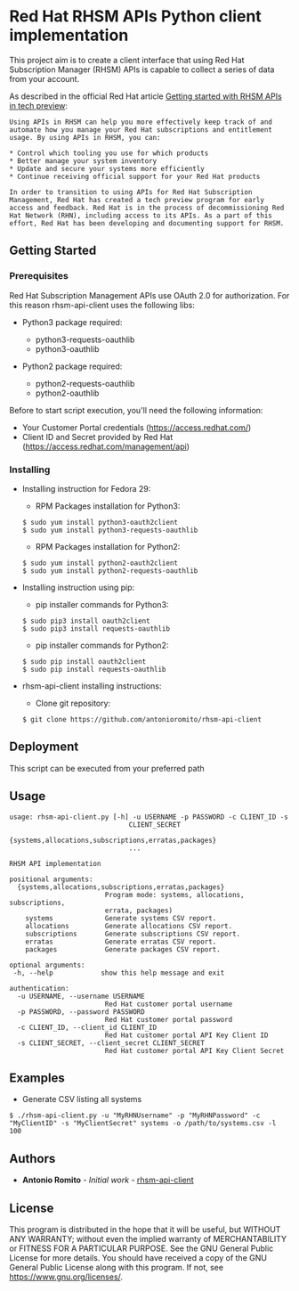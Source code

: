 # Red Hat RHSM APIs Python client implementation 

This project aim is to create a client interface that using Red Hat Subscription Manager (RHSM) APIs is capable to collect a series of data from your account. 

As described in the official Red Hat article [Getting started with RHSM APIs in tech preview](https://access.redhat.com/articles/3626371):

```
Using APIs in RHSM can help you more effectively keep track of and automate how you manage your Red Hat subscriptions and entitlement usage. By using APIs in RHSM, you can:

* Control which tooling you use for which products
* Better manage your system inventory
* Update and secure your systems more efficiently
* Continue receiving official support for your Red Hat products

In order to transition to using APIs for Red Hat Subscription Management, Red Hat has created a tech preview program for early access and feedback. Red Hat is in the process of decommissioning Red Hat Network (RHN), including access to its APIs. As a part of this effort, Red Hat has been developing and documenting support for RHSM.
```

## Getting Started

### Prerequisites

Red Hat Subscription Management APIs use OAuth 2.0 for authorization. For this reason rhsm-api-client uses the following libs:

* Python3 package required:

    * python3-requests-oauthlib
    * python3-oauthlib
    
* Python2 package required:

    * python2-requests-oauthlib
    * python2-oauthlib

Before to start script execution, you'll need the following information:

* Your Customer Portal credentials (https://access.redhat.com/)
* Client ID and Secret provided by Red Hat (https://access.redhat.com/management/api)
 

### Installing

* Installing instruction for Fedora 29:

    * RPM Packages installation for Python3:
    ```
    $ sudo yum install python3-oauth2client
    $ sudo yum install python3-requests-oauthlib
    ```

    * RPM Packages installation for Python2:
    ```
    $ sudo yum install python2-oauth2client
    $ sudo yum install python2-requests-oauthlib
    ```
* Installing instruction using pip:

    * pip installer commands for Python3:
    ```
    $ sudo pip3 install oauth2client
    $ sudo pip3 install requests-oauthlib
    ```
    * pip installer commands for Python2:
    ```
    $ sudo pip install oauth2client
    $ sudo pip install requests-oauthlib   
    ```
* rhsm-api-client installing instructions:

    * Clone git repository:
    ```
    $ git clone https://github.com/antonioromito/rhsm-api-client
    ```  
  
## Deployment

This script can be executed from your preferred path

## Usage

```
usage: rhsm-api-client.py [-h] -u USERNAME -p PASSWORD -c CLIENT_ID -s
                              CLIENT_SECRET
                              {systems,allocations,subscriptions,erratas,packages}
                              ...

RHSM API implementation

positional arguments:
  {systems,allocations,subscriptions,erratas,packages}
                        Program mode: systems, allocations, subscriptions,
                        errata, packages)
    systems             Generate systems CSV report.
    allocations         Generate allocations CSV report.
    subscriptions       Generate subscriptions CSV report.
    erratas             Generate erratas CSV report.
    packages            Generate packages CSV report.

optional arguments:
 -h, --help            show this help message and exit

authentication:
  -u USERNAME, --username USERNAME
                        Red Hat customer portal username
  -p PASSWORD, --password PASSWORD
                        Red Hat customer portal password
  -c CLIENT_ID, --client_id CLIENT_ID
                        Red Hat customer portal API Key Client ID
  -s CLIENT_SECRET, --client_secret CLIENT_SECRET
                        Red Hat customer portal API Key Client Secret
```

## Examples

* Generate CSV listing all systems

```
$ ./rhsm-api-client.py -u "MyRHNUsername" -p "MyRHNPassword" -c "MyClientID" -s "MyClientSecret" systems -o /path/to/systems.csv -l 100
```

## Authors

* **Antonio Romito** - *Initial work* - [rhsm-api-client](https://github.com/antonioromito/rhsm-api-client)

## License

This program is distributed in the hope that it will be useful, but WITHOUT ANY WARRANTY; without even the implied warranty of MERCHANTABILITY or FITNESS FOR A PARTICULAR PURPOSE.  See the  GNU General Public License for more details.
You should have received a copy of the GNU General Public License along with this program.  If not, see <https://www.gnu.org/licenses/>.

